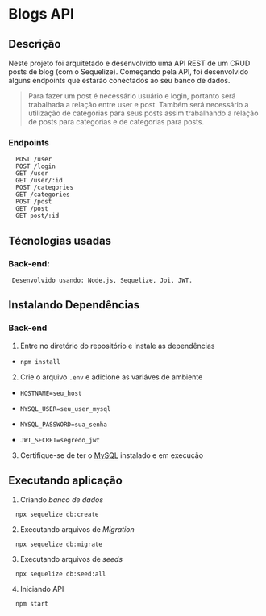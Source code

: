 
# Blogs API

## Descrição
Neste projeto foi arquitetado e desenvolvido uma API REST de um CRUD posts de blog (com o Sequelize). Começando pela API, foi desenvolvido alguns endpoints que estarão conectados ao seu banco de dados.


  > Para fazer um post é necessário usuário e login, portanto será trabalhada a relação entre user e post. 
  Também será necessário a utilização de categorias para seus posts 
  assim trabalhando a relação de posts para categorias e de categorias para posts.

### Endpoints 
  ```
    POST /user
    POST /login
    GET /user
    GET /user/:id
    POST /categories
    GET /categories
    POST /post
    GET /post
    GET post/:id
  ```

## Técnologias usadas

### Back-end:
 ```
  Desenvolvido usando: Node.js, Sequelize, Joi, JWT.
 ```

## Instalando Dependências

### Back-end
1. Entre no diretório do repositório e instale as dependências 
  * `npm install`

2. Crie o arquivo `.env` e adicione as variáves de ambiente
  * `HOSTNAME=seu_host`

  * `MYSQL_USER=seu_user_mysql`

  * `MYSQL_PASSWORD=sua_senha`

  * `JWT_SECRET=segredo_jwt`


3. Certifique-se de ter o [MySQL](https://www.mysql.com/downloads/) instalado e em execução
 

## Executando aplicação

  1. Criando *banco de dados* 
  ```
    npx sequelize db:create
  ```

  2. Executando arquivos de *Migration*
  ```
    npx sequelize db:migrate
  ```

  3. Executando arquivos de *seeds*
  ```
    npx sequelize db:seed:all
  ```

  4. Iniciando API
  ```
    npm start
  ```
